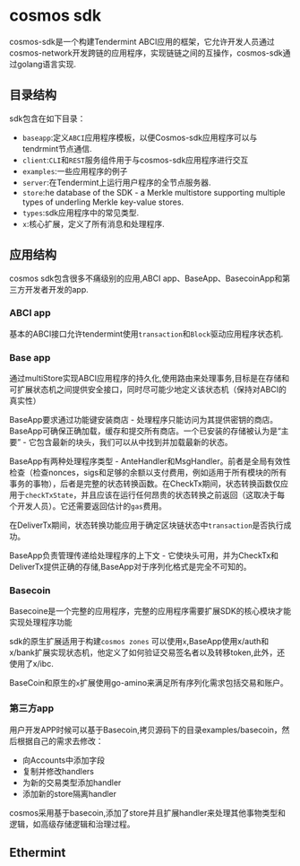 # cosmos sdk

cosmos-sdk是一个构建Tendermint ABCI应用的框架，它允许开发人员通过cosmos-network开发跨链的应用程序，实现链链之间的互操作，cosmos-sdk通过golang语言实现.

## 目录结构
sdk包含在如下目录：
* `baseapp`:定义`ABCI`应用程序模板，以便Cosmos-sdk应用程序可以与tendrmint节点通信.
* `client`:`CLI`和`REST`服务组件用于与cosmos-sdk应用程序进行交互
* `examples`:一些应用程序的例子
* `server`:在Tendermint上运行用户程序的全节点服务器.
* `store`:he database of the SDK - a Merkle multistore supporting multiple types of underling Merkle key-value stores.
* `types`:sdk应用程序中的常见类型.
* `x`:核心扩展，定义了所有消息和处理程序.

## 应用结构

cosmos sdk包含很多不痛级别的应用,ABCI app、BaseApp、BasecoinApp和第三方开发者开发的app.

### ABCI app

基本的ABCI接口允许tendermint使用`transaction`和`Block`驱动应用程序状态机.


### Base app

通过multiStore实现ABCI应用程序的持久化,使用路由来处理事务,目标是在存储和可扩展状态机之间提供安全接口，同时尽可能少地定义该状态机（保持对ABCI的真实性）

BaseApp要求通过功能键安装商店 - 处理程序只能访问为其提供密钥的商店。BaseApp可确保正确加载，缓存和提交所有商店。一个已安装的存储被认为是“主要” - 它包含最新的块头，我们可以从中找到并加载最新的状态。

BaseApp有两种处理程序类型 - AnteHandler和MsgHandler。前者是全局有效性检查（检查nonces，sigs和足够的余额以支付费用，例如适用于所有模块的所有事务的事物），后者是完整的状态转换函数。在CheckTx期间，状态转换函数仅应用于`checkTxState`，并且应该在运行任何昂贵的状态转换之前返回（这取决于每个开发人员）。它还需要返回估计的`gas`费用。

在DeliverTx期间，状态转换功能应用于确定区块链状态中`transaction`是否执行成功。

BaseApp负责管理传递给处理程序的上下文 - 它使块头可用，并为CheckTx和DeliverTx提供正确的存储,BaseApp对于序列化格式是完全不可知的。


### Basecoin

Basecoine是一个完整的应用程序，完整的应用程序需要扩展SDK的核心模块才能实现处理程序功能

sdk的原生扩展适用于构建`cosmos zones` 可以使用`x`,BaseApp使用x/auth和x/bank扩展实现状态机，他定义了如何验证交易签名者以及转移token,此外，还使用了x/ibc.

BaseCoin和原生的`x`扩展使用go-amino来满足所有序列化需求包括交易和账户。


### 第三方app

用户开发APP时候可以基于Basecoin,拷贝源码下的目录examples/basecoin，然后根据自己的需求去修改：
* 向Accounts中添加字段
* 复制并修改handlers
* 为新的交易类型添加handler
* 添加新的store隔离handler 

cosmos采用基于basecoin,添加了store并且扩展handler来处理其他事物类型和逻辑，如高级存储逻辑和治理过程。


## Ethermint
